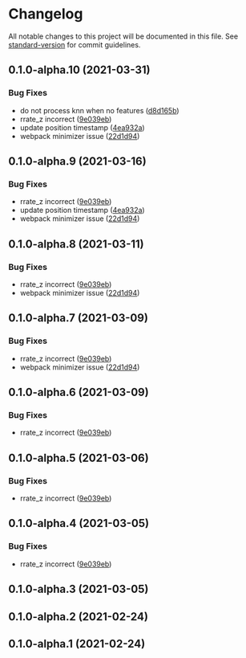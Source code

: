 # Changelog

All notable changes to this project will be documented in this file. See [standard-version](https://github.com/conventional-changelog/standard-version) for commit guidelines.

## 0.1.0-alpha.10 (2021-03-31)


### Bug Fixes

* do not process knn when no features ([d8d165b](https://github.com/OpenHPS/openhps-fingerprinting/commit/d8d165b10cb8e5b12a3508030eab9bdf779c0169))
* rrate_z incorrect ([9e039eb](https://github.com/OpenHPS/openhps-fingerprinting/commit/9e039eb1be4a7afff56ed8202f592aa052a1727a))
* update position timestamp ([4ea932a](https://github.com/OpenHPS/openhps-fingerprinting/commit/4ea932a55c190beccd43b18c4b84f47a0bad796f))
* webpack minimizer issue ([22d1d94](https://github.com/OpenHPS/openhps-fingerprinting/commit/22d1d949ee8401f2e3af1420656aeac6108b90b6))

## 0.1.0-alpha.9 (2021-03-16)


### Bug Fixes

* rrate_z incorrect ([9e039eb](https://github.com/OpenHPS/openhps-fingerprinting/commit/9e039eb1be4a7afff56ed8202f592aa052a1727a))
* update position timestamp ([4ea932a](https://github.com/OpenHPS/openhps-fingerprinting/commit/4ea932a55c190beccd43b18c4b84f47a0bad796f))
* webpack minimizer issue ([22d1d94](https://github.com/OpenHPS/openhps-fingerprinting/commit/22d1d949ee8401f2e3af1420656aeac6108b90b6))

## 0.1.0-alpha.8 (2021-03-11)


### Bug Fixes

* rrate_z incorrect ([9e039eb](https://github.com/OpenHPS/openhps-fingerprinting/commit/9e039eb1be4a7afff56ed8202f592aa052a1727a))
* webpack minimizer issue ([22d1d94](https://github.com/OpenHPS/openhps-fingerprinting/commit/22d1d949ee8401f2e3af1420656aeac6108b90b6))

## 0.1.0-alpha.7 (2021-03-09)


### Bug Fixes

* rrate_z incorrect ([9e039eb](https://github.com/OpenHPS/openhps-fingerprinting/commit/9e039eb1be4a7afff56ed8202f592aa052a1727a))
* webpack minimizer issue ([22d1d94](https://github.com/OpenHPS/openhps-fingerprinting/commit/22d1d949ee8401f2e3af1420656aeac6108b90b6))

## 0.1.0-alpha.6 (2021-03-09)


### Bug Fixes

* rrate_z incorrect ([9e039eb](https://github.com/OpenHPS/openhps-fingerprinting/commit/9e039eb1be4a7afff56ed8202f592aa052a1727a))

## 0.1.0-alpha.5 (2021-03-06)


### Bug Fixes

* rrate_z incorrect ([9e039eb](https://github.com/OpenHPS/openhps-fingerprinting/commit/9e039eb1be4a7afff56ed8202f592aa052a1727a))

## 0.1.0-alpha.4 (2021-03-05)


### Bug Fixes

* rrate_z incorrect ([9e039eb](https://github.com/OpenHPS/openhps-fingerprinting/commit/9e039eb1be4a7afff56ed8202f592aa052a1727a))

## 0.1.0-alpha.3 (2021-03-05)

## 0.1.0-alpha.2 (2021-02-24)

## 0.1.0-alpha.1 (2021-02-24)
